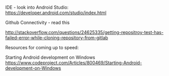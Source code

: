 
IDE - look into Android Studio:
  https://developer.android.com/studio/index.html
  
Github Connectivity - read this

http://stackoverflow.com/questions/24625335/getting-repositroy-test-has-failed-error-while-cloning-repository-from-gitlab

Resources for coming up to speed:

Starting Android development on Windows
  https://www.codeproject.com/Articles/800469/Starting-Android-development-on-Windows
  
  
